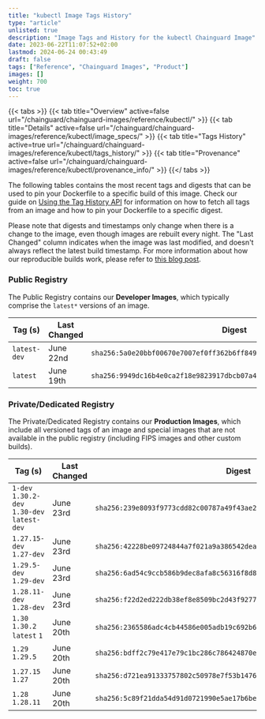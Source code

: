 ```yaml
---
title: "kubectl Image Tags History"
type: "article"
unlisted: true
description: "Image Tags and History for the kubectl Chainguard Image"
date: 2023-06-22T11:07:52+02:00
lastmod: 2024-06-24 00:43:49
draft: false
tags: ["Reference", "Chainguard Images", "Product"]
images: []
weight: 700
toc: true
---
```


{{< tabs >}}
{{< tab title="Overview" active=false url="/chainguard/chainguard-images/reference/kubectl/" >}}
{{< tab title="Details" active=false url="/chainguard/chainguard-images/reference/kubectl/image_specs/" >}}
{{< tab title="Tags History" active=true url="/chainguard/chainguard-images/reference/kubectl/tags_history/" >}}
{{< tab title="Provenance" active=false url="/chainguard/chainguard-images/reference/kubectl/provenance_info/" >}}
{{</ tabs >}}

The following tables contains the most recent tags and digests that can be used to pin your Dockerfile to a specific build of this image. Check our guide on [Using the Tag History API](/chainguard/chainguard-images/using-the-tag-history-api/) for information on how to fetch all tags from an image and how to pin your Dockerfile to a specific digest.

Please note that digests and timestamps only change when there is a change to the image, even though images are rebuilt every night. The "Last Changed" column indicates when the image was last modified, and doesn't always reflect the latest build timestamp. For more information about how our reproducible builds work, please refer to [this blog post](https://www.chainguard.dev/unchained/reproducing-chainguards-reproducible-image-builds).

### Public Registry
The Public Registry contains our **Developer Images**, which typically comprise the `latest*` versions of an image.

| Tag (s)       | Last Changed | Digest                                                                    |
|---------------|--------------|---------------------------------------------------------------------------|
|  `latest-dev` | June 22nd    | `sha256:5a0e20bbf00670e7007ef0ff362b6ff84907ba291af61b3131e76bdac982d399` |
|  `latest`     | June 19th    | `sha256:9949dc16b4e0ca2f18e9823917dbcb07a4c44b8a177c4b254abc379163e81bc5` |


### Private/Dedicated Registry
The Private/Dedicated Registry contains our **Production Images**, which include all versioned tags of an image and special images that are not available in the public registry (including FIPS images and other custom builds).

| Tag (s)                                       | Last Changed | Digest                                                                    |
|-----------------------------------------------|--------------|---------------------------------------------------------------------------|
|  `1-dev` `1.30.2-dev` `1.30-dev` `latest-dev` | June 23rd    | `sha256:239e8093f9773cdd82c00787a49f43ae2639b77641deab8e757e71e763a6be9f` |
|  `1.27.15-dev` `1.27-dev`                     | June 23rd    | `sha256:42228be09724844a7f021a9a386542dea37f50b2d71511f14540fe1edaf9d6c9` |
|  `1.29.5-dev` `1.29-dev`                      | June 23rd    | `sha256:6ad54c9ccb586b9dec8afa8c56316f8d85b558a87540cc22b59f09955801efde` |
|  `1.28.11-dev` `1.28-dev`                     | June 23rd    | `sha256:f22d2ed222db38ef8e8509bc2d43f92779248bc86107c2659be733b48f1f3e2b` |
|  `1.30` `1.30.2` `latest` `1`                 | June 20th    | `sha256:2365586adc4cb44586e005adb19c692b6eee44fcd90f2e5b03fba679e382329e` |
|  `1.29` `1.29.5`                              | June 20th    | `sha256:bdff2c79e417e79c1bc286c786424870e6e1d40b51a2777ebe5d27411733f77a` |
|  `1.27.15` `1.27`                             | June 20th    | `sha256:d721ea91333757802c50978e7f53b1476e6a3fef6581b8ed3323f0405a21686e` |
|  `1.28` `1.28.11`                             | June 20th    | `sha256:5c89f21dda54d91d0721990e5ae17b6bedb6ec52e3f5b0fe398366a5041aee7c` |

